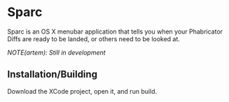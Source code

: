# Sparc
Sparc is an OS X menubar application that tells you when your Phabricator Diffs are ready to be landed, or others need to be looked at.

*NOTE(artem): Still in development*

## Installation/Building

Download the XCode project, open it, and run build.
